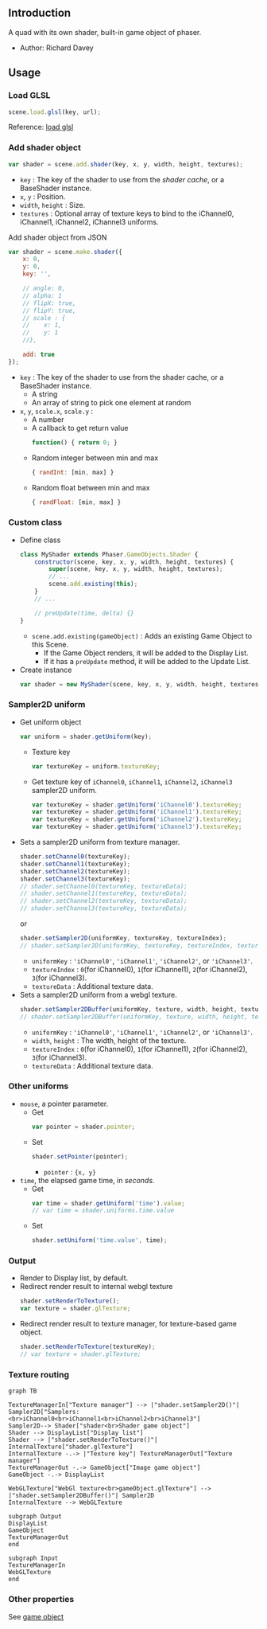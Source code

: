 ## Introduction

A quad with its own shader, built-in game object of phaser.

- Author: Richard Davey

## Usage

### Load GLSL

```javascript
scene.load.glsl(key, url);
```

Reference: [load glsl](loader.md#glsl)

### Add shader object

```javascript
var shader = scene.add.shader(key, x, y, width, height, textures);
```

- `key` : The key of the shader to use from the *shader cache*, or a BaseShader instance.
- `x`, `y` : Position.
- `width`, `height` : Size.
- `textures` : Optional array of texture keys to bind to the iChannel0, iChannel1, iChannel2, iChannel3 uniforms.

Add shader object from JSON

```javascript
var shader = scene.make.shader({
    x: 0,
    y: 0,
    key: '',

    // angle: 0,
    // alpha: 1
    // flipX: true,
    // flipY: true,
    // scale : {
    //    x: 1,
    //    y: 1
    //},

    add: true
});
```

- `key` : The key of the shader to use from the shader cache, or a BaseShader instance.
    - A string
    - An array of string to pick one element at random
- `x`, `y`, `scale.x`, `scale.y` :
    - A number
    - A callback to get return value
        ```javascript
        function() { return 0; }
        ```
    - Random integer between min and max
        ```javascript
        { randInt: [min, max] }
        ```
    - Random float between min and max
        ```javascript
        { randFloat: [min, max] }
        ```

### Custom class

- Define class
    ```javascript
    class MyShader extends Phaser.GameObjects.Shader {
        constructor(scene, key, x, y, width, height, textures) {
            super(scene, key, x, y, width, height, textures);
            // ...
            scene.add.existing(this);
        }
        // ...

        // preUpdate(time, delta) {}
    }
    ```
    - `scene.add.existing(gameObject)` : Adds an existing Game Object to this Scene.
        - If the Game Object renders, it will be added to the Display List.
        - If it has a `preUpdate` method, it will be added to the Update List.
- Create instance
    ```javascript
    var shader = new MyShader(scene, key, x, y, width, height, textures);
    ```

### Sampler2D uniform

- Get uniform object
    ```javascript
    var uniform = shader.getUniform(key);
    ```
    - Texture key
        ```javascript
        var textureKey = uniform.textureKey;
        ```
    - Get texture key of `iChannel0`, `iChannel1`, `iChannel2`, `iChannel3` sampler2D uniform.
        ```javascript
        var textureKey = shader.getUniform('iChannel0').textureKey;
        var textureKey = shader.getUniform('iChannel1').textureKey;
        var textureKey = shader.getUniform('iChannel2').textureKey;
        var textureKey = shader.getUniform('iChannel3').textureKey;
        ```
- Sets a sampler2D uniform from texture manager.
    ```javascript
    shader.setChannel0(textureKey);
    shader.setChannel1(textureKey);
    shader.setChannel2(textureKey);
    shader.setChannel3(textureKey);
    // shader.setChannel0(textureKey, textureData);
    // shader.setChannel1(textureKey, textureData);
    // shader.setChannel2(textureKey, textureData);
    // shader.setChannel3(textureKey, textureData);
    ```
    or
    ```javascript
    shader.setSampler2D(uniformKey, textureKey, textureIndex);
    // shader.setSampler2D(uniformKey, textureKey, textureIndex, textureData);
    ```
    - `uniformKey` : `'iChannel0'`, `'iChannel1'`, `'iChannel2'`, or `'iChannel3'`.
    - `textureIndex` : `0`(for iChannel0), `1`(for iChannel1), `2`(for iChannel2), `3`(for iChannel3).
    - `textureData` : Additional texture data.
- Sets a sampler2D uniform from a webgl texture.
    ```javascript
    shader.setSampler2DBuffer(uniformKey, texture, width, height, textureIndex);
    // shader.setSampler2DBuffer(uniformKey, texture, width, height, textureIndex, textureData);
    ```
    - `uniformKey` : `'iChannel0'`, `'iChannel1'`, `'iChannel2'`, or `'iChannel3'`.
    - `width`, `height` : The width, height of the texture.
    - `textureIndex` : `0`(for iChannel0), `1`(for iChannel1), `2`(for iChannel2), `3`(for iChannel3).
    - `textureData` : Additional texture data.

### Other uniforms

- `mouse`, a pointer parameter.
    - Get
        ```javascript
        var pointer = shader.pointer;
        ```
    - Set
        ```javascript
        shader.setPointer(pointer);
        ```
        - `pointer` : `{x, y}`
- `time`, the elapsed game time, in *seconds*.
    - Get
        ```javascript
        var time = shader.getUniform('time').value;
        // var time = shader.uniforms.time.value
        ```
    - Set
        ```javascript
        shader.setUniform('time.value', time);
        ```

### Output

- Render to Display list, by default.
- Redirect render result to internal webgl texture
    ```javascript
    shader.setRenderToTexture();
    var texture = shader.glTexture;
    ```
- Redirect render result to texture manager, for texture-based game object.
    ```javascript
    shader.setRenderToTexture(textureKey);
    // var texture = shader.glTexture;
    ```

### Texture routing

```mermaid
graph TB

TextureManagerIn["Texture manager"] --> |"shader.setSampler2D()"| Sampler2D["Samplers:<br>iChannel0<br>iChannel1<br>iChannel2<br>iChannel3"]
Sampler2D--> Shader["shader<br>Shader game object"]
Shader --> DisplayList["Display list"]
Shader --> |"shader.setRenderToTexture()"| InternalTexture["shader.glTexture"]
InternalTexture -.-> |"Texture key"| TextureManagerOut["Texture manager"]
TextureManagerOut -.-> GameObject["Image game object"]
GameObject -.-> DisplayList

WebGLTexture["WebGl texture<br>gameObject.glTexture"] --> |"shader.setSampler2DBuffer()"| Sampler2D
InternalTexture --> WebGLTexture

subgraph Output
DisplayList
GameObject
TextureManagerOut
end

subgraph Input
TextureManagerIn
WebGLTexture
end
```

### Other properties

See [game object](gameobject.md)
